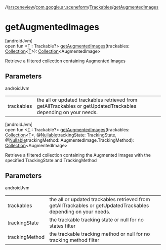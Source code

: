 //[arsceneview](../../../index.md)/[com.google.ar.sceneform](../index.md)/[Trackables](index.md)/[getAugmentedImages](get-augmented-images.md)

# getAugmentedImages

[androidJvm]\
open fun &lt;[T](get-augmented-images.md) : Trackable?&gt; [getAugmentedImages](get-augmented-images.md)(trackables: [Collection](https://developer.android.com/reference/kotlin/java/util/Collection.html)&lt;[T](../../../../arsceneview/com.google.ar.sceneform.ux/-augmented-face-node/check-not-null.md)&gt;): [Collection](https://developer.android.com/reference/kotlin/java/util/Collection.html)&lt;AugmentedImage&gt;

Retrieve a filtered collection containing Augmented Images

## Parameters

androidJvm

| | |
|---|---|
| trackables | the all or updated trackables retrieved from getAllTrackables or getUpdatedTrackables depending on your needs. |

[androidJvm]\
open fun &lt;[T](get-augmented-images.md) : Trackable?&gt; [getAugmentedImages](get-augmented-images.md)(trackables: [Collection](https://developer.android.com/reference/kotlin/java/util/Collection.html)&lt;[T](../../../../arsceneview/com.google.ar.sceneform.ux/-augmented-face-node/check-not-null.md)&gt;, @[Nullable](https://developer.android.com/reference/kotlin/androidx/annotation/Nullable.html)trackingState: TrackingState, @[Nullable](https://developer.android.com/reference/kotlin/androidx/annotation/Nullable.html)trackingMethod: AugmentedImage.TrackingMethod): [Collection](https://developer.android.com/reference/kotlin/java/util/Collection.html)&lt;AugmentedImage&gt;

Retrieve a filtered collection containing the Augmented Images with the specified TrackingState and TrackingMethod

## Parameters

androidJvm

| | |
|---|---|
| trackables | the all or updated trackables retrieved from getAllTrackables or getUpdatedTrackables depending on your needs. |
| trackingState | the trackable tracking state or null for no states filter |
| trackingMethod | the trackable tracking method or null for no tracking method filter |
